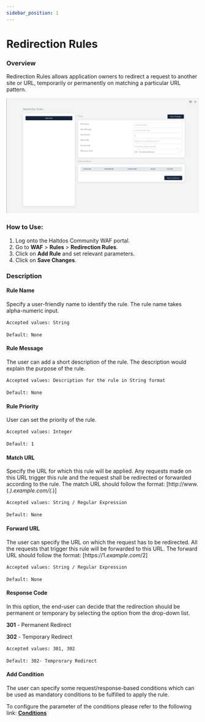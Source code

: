```yaml
---
sidebar_position: 1
---
```


# Redirection Rules

### Overview 
Redirection Rules allows application owners to redirect a request to another site or URL, temporarily or permanently on matching a particular URL pattern.
   
![redirectional rules](/img/ce-waf/docs/redirection_rules.png)
   
### How to Use:
1. Log onto the Haltdos Community WAF portal.
2. Go to **WAF** > **Rules** > **Redirection Rules**.
3. Click on **Add Rule** and set relevant parameters.
4. Click on **Save Changes**.

   
### Description

#### Rule Name
Specify a user-friendly name to identify the rule. The rule name takes alpha-numeric input.

    Accepted values: String

    Default: None  

#### Rule Message
The user can add a short description of the rule. The description would explain the purpose of the rule.

    Accepted values: Description for the rule in String format 

    Default: None  

#### Rule Priority
User can set the priority of the rule.

    Accepted values: Integer 

    Default: 1  

#### Match URL
Specify the URL for which this rule will be applied. Any requests made on this URL trigger this rule and the request shall be redirected or forwarded according to the rule.
The match URL should follow the format: [http://www.(.*).example.com/(.*)]

    Accepted values: String / Regular Expression

    Default: None  

#### Forward URL
The user can specify the URL on which the request has to be redirected. All the requests that trigger this rule will be forwarded to this URL.
The forward URL should follow the format: [https://$1.example.com/$2] 

    Accepted values: String / Regular Expression

    Default: None  

#### Response Code
In this option, the end-user can decide that the redirection should be permanent or temporary by selecting the option from the drop-down list.
   
**301** - Permanent Redirect 
   
**302** - Temporary Redirect

    Accepted values: 301, 302 

    Default: 302- Temprorary Redirect  

#### Add Condition

The user can specify some request/response-based conditions which can be used as mandatory conditions to be fulfilled to apply the rule.

To configure the parameter of the conditions please refer to the following link: [**Conditions**](/community/waf/rules/conditions)